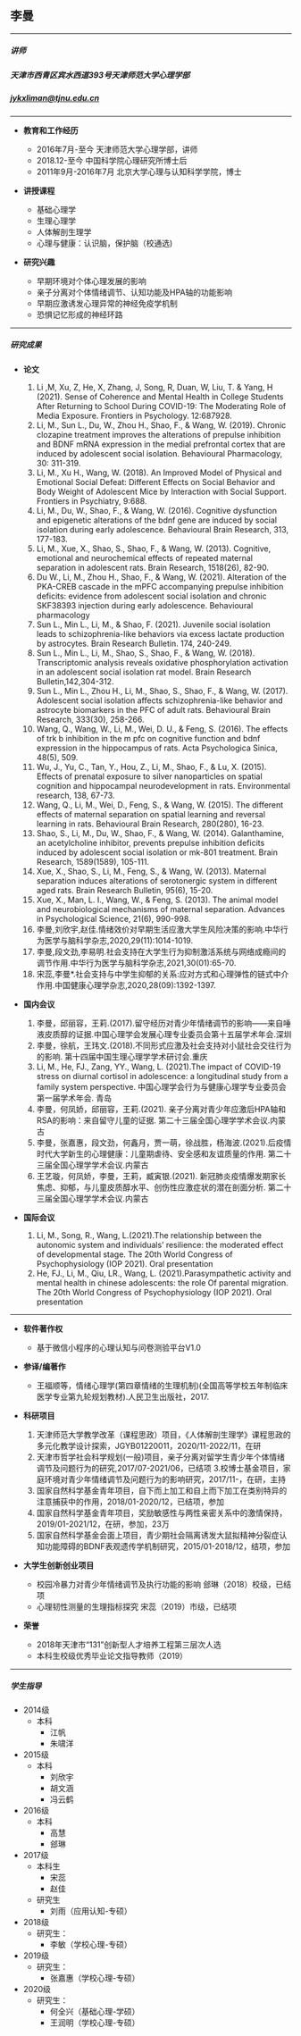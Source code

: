 ## 李曼
---
##### 讲师
##### 天津市西青区宾水西道393号天津师范大学心理学部
##### jykxliman@tjnu.edu.cn

---
+ **教育和工作经历**
    + 2016年7月-至今 天津师范大学心理学部，讲师
    + 2018.12-至今  中国科学院心理研究所博士后
    + 2011年9月-2016年7月 北京大学心理与认知科学学院，博士

+ **讲授课程**
    + 基础心理学
    + 生理心理学
    + 人体解剖生理学
    + 心理与健康：认识脑，保护脑（校通选)

+ **研究兴趣**
    + 早期环境对个体心理发展的影响 
    + 亲子分离对个体情绪调节、认知功能及HPA轴的功能影响
    + 早期应激诱发心理异常的神经免疫学机制
    + 恐惧记忆形成的神经环路

---
##### 研究成果
+ **论文**
    1. Li ,M, Xu, Z, He, X, Zhang, J, Song, R, Duan, W, Liu, T. & Yang, H (2021). Sense of Coherence and Mental Health in College Students After Returning to School During COVID-19: The Moderating Role of Media Exposure. Frontiers in Psychology. 12:687928.
    2. Li, M., Sun L., Du, W., Zhou H., Shao, F., & Wang, W. (2019). Chronic clozapine treatment improves the alterations of prepulse inhibition and BDNF mRNA expression in the medial prefrontal cortex that are induced by adolescent social isolation. Behavioural Pharmacology, 30: 311-319.
    3. Li, M., Xu H., Wang, W. (2018). An Improved Model of Physical and Emotional Social Defeat: Different Effects on Social Behavior and Body Weight of Adolescent Mice by Interaction with Social Support. Frontiers in Psychiatry, 9:688.
    4. Li, M., Du, W., Shao, F., & Wang, W. (2016). Cognitive dysfunction and epigenetic alterations of the bdnf gene are induced by social isolation during early adolescence. Behavioural Brain Research, 313, 177-183.
    5. Li, M., Xue, X., Shao, S., Shao, F., & Wang, W. (2013). Cognitive, emotional and neurochemical effects of repeated maternal separation in adolescent rats. Brain Research, 1518(26), 82-90.
    6. Du W., Li, M., Zhou H., Shao, F., & Wang, W. (2021). Alteration of the PKA-CREB cascade in the mPFC accompanying prepulse inhibition deficits: evidence from adolescent social isolation and chronic SKF38393 injection during early adolescence. Behavioural pharmacology
    7. Sun L., Min L., Li, M., & Shao, F. (2021). Juvenile social isolation leads to schizophrenia-like behaviors via excess lactate production by astrocytes. Brain Research Bulletin. 174, 240-249.
    8. Sun L., Min L., Li, M., Shao, S., Shao, F., & Wang, W. (2018). Transcriptomic analysis reveals oxidative phosphorylation activation in an adolescent social isolation rat model. Brain Research Bulletin,142,304-312.
    9. Sun L., Min L., Zhou H., Li, M., Shao, S., Shao, F., & Wang, W. (2017). Adolescent social isolation affects schizophrenia-like behavior and astrocyte biomarkers in the PFC of adult rats. Behavioural Brain Research, 333(30), 258-266.
    10. Wang, Q., Wang, W., Li, M., Wei, D. U., & Feng, S. (2016). The effects of trk b inhibition in the m pfc on cognitive function and bdnf expression in the hippocampus of rats. Acta Psychologica Sinica, 48(5), 509.
    11. Wu, J., Yu, C., Tan, Y., Hou, Z., Li, M., Shao, F., & Lu, X. (2015). Effects of prenatal exposure to silver nanoparticles on spatial cognition and hippocampal neurodevelopment in rats. Environmental research, 138, 67-73.
    12. Wang, Q., Li, M., Wei, D., Feng, S., & Wang, W. (2015). The different effects of maternal separation on spatial learning and reversal learning in rats. Behavioural Brain Research, 280(280), 16-23. 
    13. Shao, S., Li, M., Du, W., Shao, F., & Wang, W. (2014). Galanthamine, an acetylcholine inhibitor, prevents prepulse inhibition deficits induced by adolescent social isolation or mk-801 treatment. Brain Research, 1589(1589), 105-111. 
    14. Xue, X., Shao, S., Li, M., Feng, S., & Wang, W. (2013). Maternal separation induces alterations of serotonergic system in different aged rats. Brain Research Bulletin, 95(6), 15-20.
    15. Xue, X., Man, L. I., Wang, W., & Feng, S. (2013). The animal model and neurobiological mechanisms of maternal separation. Advances in Psychological Science, 21(6), 990-998.
    16. 李曼,刘欣宇,赵佳.情绪效价对早期生活应激大学生风险决策的影响.中华行为医学与脑科学杂志,2020,29(11):1014-1019.
    17. 李曼,段文劲,李易明.社会支持在大学生行为抑制激活系统与网络成瘾间的调节作用.中华行为医学与脑科学杂志,2021,30(01):65-70.
    18. 宋蕊,李曼*.社会支持与中学生抑郁的关系:应对方式和心理弹性的链式中介作用.中国健康心理学杂志,2020,28(09):1392-1397.

+ **国内会议**

    1. 李曼，邱丽容，王莉.(2017).留守经历对青少年情绪调节的影响——来自唾液皮质醇的证据.中国心理学会发展心理专业委员会第十五届学术年会.深圳
    2. 李曼，徐航，王玮文.(2018).不同形式应激及社会支持对小鼠社会交往行为的影响. 第十四届中国生理心理学学术研讨会.重庆
    3. Li, M., He, FJ., Zang, YY., Wang, L. (2021).The impact of COVID-19 stress on diurnal cortisol in adolescence: a longitudinal study from a family system perspective. 中国心理学会行为与健康心理学专业委员会第一届学术年会. 青岛
    4. 李曼，何凤娇，邱丽容，王莉.(2021). 亲子分离对青少年应激后HPA轴和RSA的影响：来自留守儿童的证据. 第二十三届全国心理学学术会议.内蒙古
    5. 李曼，张嘉惠，段文劲，何鑫月，贾一萌，徐战胜，杨海波.(2021).后疫情时代大学新生的心理健康：儿童期虐待、安全感和友谊质量的作用. 第二十三届全国心理学学术会议.内蒙古
    6. 王艺璇，何凤娇，李曼，王莉，臧寅银.(2021). 新冠肺炎疫情爆发期家长焦虑、抑郁，与儿童皮质醇水平、创伤性应激症状的潜在剖面分析.  第二十三届全国心理学学术会议.内蒙古

+ **国际会议**
    1. Li, M., Song, R., Wang, L.(2021).The relationship between the autonomic system and individuals’ resilience: the moderated effect of developmental stage. The 20th World Congress of Psychophysiology (IOP 2021). Oral presentation
    2. He, FJ., Li, M., Qiu, LR., Wang, L. (2021).Parasympathetic activity and mental health in chinese adolescents: the role Of parental migration. The 20th World Congress of Psychophysiology (IOP 2021). Oral presentation
---
+ **软件著作权**
    + 基于微信小程序的心理认知与问卷测验平台V1.0

+ **参译/编著作**
    + 王福顺等，情绪心理学(第四章情绪的生理机制)(全国高等学校五年制临床医学专业第九轮规划教材).人民卫生出版社，2017.

+ **科研项目**
    1. 天津师范大学教学改革（课程思政）项目，《人体解剖生理学》课程思政的多元化教学设计探索，JGYB01220011，2020/11-2022/11，在研
    2. 天津市哲学社会科学规划(一般)项目，亲子分离对留学生青少年个体情绪调节及问题行为的研究,2017/07-2021/06，已结项
    3.校博士基金项目，家庭环境对青少年情绪调节及问题行为的影响研究，2017/11-，在研，主持
    4. 国家自然科学基金青年项目，自下而上加工和自上而下加工在类别特异的注意捕获中的作用，2018/01-2020/12，已结项，参加
    5. 国家自然科学基金青年项目，奖励敏感性与两性亲密关系中的激情保持，2019/01-2021/12，在研，参加，23万
    6. 国家自然科学基金会面上项目，青少期社会隔离诱发大鼠拟精神分裂症认知功能障碍的BDNF表观遗传学机制研究，2015/01-2018/12，结项，参加
+ **大学生创新创业项目**
    + 校园冷暴力对青少年情绪调节及执行功能的影响 郐琳（2018）校级，已结项
    + 心理韧性测量的生理指标探究 宋蕊（2019）市级，已结项

+ **荣誉**
    + 2018年天津市“131”创新型人才培养工程第三层次人选
    + 本科生校级优秀毕业论文指导教师（2019）
---
##### 学生指导
+ 2014级
    + 本科
        + 江帆
        + 朱啸洋
+ 2015级
    + 本科
        + 刘欣宇
        + 胡文涵
        + 冯云鹤
+ 2016级
    + 本科
        + 高慧
        + 郐琳
+ 2017级
    + 本科生
        + 宋蕊 
        + 赵佳
    + 研究生
        + 刘雨（应用认知-专硕）
+ 2018级
    + 研究生：
        + 李敏（学校心理-专硕）
+ 2019级
    + 研究生：
        + 张嘉惠（学校心理-专硕）
+ 2020级
    + 研究生：
        + 何全兴（基础心理-学硕）
        + 王润明（学校心理-专硕）

